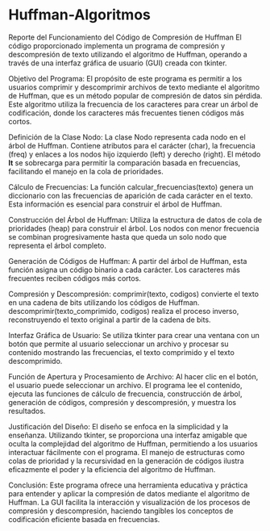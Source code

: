 # Huffman-Algoritmos
Reporte del Funcionamiento del Código de Compresión de Huffman 
El código proporcionado implementa un programa de compresión y descompresión de texto utilizando el algoritmo de Huffman, operando a través de una interfaz gráfica de usuario (GUI) creada con tkinter.

Objetivo del Programa:
El propósito de este programa es permitir a los usuarios comprimir y descomprimir archivos de texto mediante el algoritmo de Huffman, que es un método popular de compresión de datos sin pérdida. Este algoritmo utiliza la frecuencia de los caracteres para crear un árbol de codificación, donde los caracteres más frecuentes tienen códigos más cortos.

Definición de la Clase Nodo:
La clase Nodo representa cada nodo en el árbol de Huffman. Contiene atributos para el carácter (char), la frecuencia (freq) y enlaces a los nodos hijo izquierdo (left) y derecho (right). El método __lt__ se sobrecarga para permitir la comparación basada en frecuencias, facilitando el manejo en la cola de prioridades.

Cálculo de Frecuencias:
La función calcular_frecuencias(texto) genera un diccionario con las frecuencias de aparición de cada carácter en el texto. Esta información es esencial para construir el árbol de Huffman.

Construcción del Árbol de Huffman:
Utiliza la estructura de datos de cola de prioridades (heap) para construir el árbol. Los nodos con menor frecuencia se combinan progresivamente hasta que queda un solo nodo que representa el árbol completo.

Generación de Códigos de Huffman:
A partir del árbol de Huffman, esta función asigna un código binario a cada carácter. Los caracteres más frecuentes reciben códigos más cortos.

Compresión y Descompresión:
comprimir(texto, codigos) convierte el texto en una cadena de bits utilizando los códigos de Huffman.
descomprimir(texto_comprimido, codigos) realiza el proceso inverso, reconstruyendo el texto original a partir de la cadena de bits.

Interfaz Gráfica de Usuario:
Se utiliza tkinter para crear una ventana con un botón que permite al usuario seleccionar un archivo y procesar su contenido mostrando las frecuencias, el texto comprimido y el texto descomprimido.

Función de Apertura y Procesamiento de Archivo:
Al hacer clic en el botón, el usuario puede seleccionar un archivo. El programa lee el contenido, ejecuta las funciones de cálculo de frecuencia, construcción de árbol, generación de códigos, compresión y descompresión, y muestra los resultados.

Justificación del Diseño:
El diseño se enfoca en la simplicidad y la enseñanza. Utilizando tkinter, se proporciona una interfaz amigable que oculta la complejidad del algoritmo de Huffman, permitiendo a los usuarios interactuar fácilmente con el programa. El manejo de estructuras como colas de prioridad y la recursividad en la generación de códigos ilustra eficazmente el poder y la eficiencia del algoritmo de Huffman.

Conclusión:
Este programa ofrece una herramienta educativa y práctica para entender y aplicar la compresión de datos mediante el algoritmo de Huffman. La GUI facilita la interacción y visualización de los procesos de compresión y descompresión, haciendo tangibles los conceptos de codificación eficiente basada en frecuencias.
